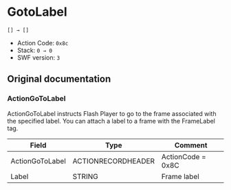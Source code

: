 # GotoLabel

```
[] → []
```

- Action Code: `0x8c`
- Stack: `0 → 0`
- SWF version: `3`

## Original documentation

### ActionGoToLabel

ActionGoToLabel instructs Flash Player to go to the frame associated with the specified label. You can attach a
label to a frame with the FrameLabel tag.

| Field           | Type               | Comment           |
|-----------------|--------------------|-------------------|
| ActionGoToLabel | ACTIONRECORDHEADER | ActionCode = 0x8C |
| Label           | STRING             | Frame label       |
